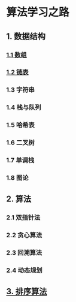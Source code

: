 # 算法学习之路

## 1. 数据结构

### [1.1 数组](https://github.com/niu0217/Documents/blob/main/Algorithm/Array/Readme.md)

### [1.2 链表](https://github.com/niu0217/Documents/blob/main/Algorithm/LinkedList/Readme.md)

### 1.3 字符串

### 1.4 栈与队列

### 1.5 哈希表

### 1.6 二叉树

### 1.7 单调栈

### 1.8 图论

## 2. 算法

### 2.1 双指针法

### 2.2 贪心算法

### 2.3 回溯算法

### 2.4 动态规划

## [3. 排序算法](https://github.com/niu0217/Documents/blob/main/Algorithm/Sort/Readme.md)



